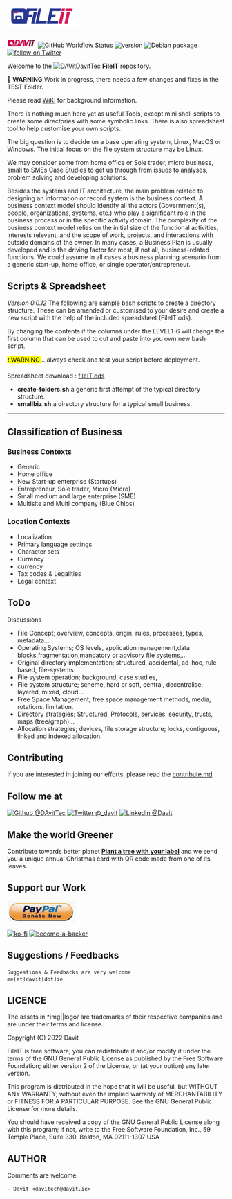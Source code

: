 # <a href="https://github.com/DavitTec/fileit"><img border="0" alt="FileIT" src="lib/img/FileIT.png" height="50"></a>


<a href="https://davit.ie/"><img border="0" alt="DAVIT" src="https://raw.githubusercontent.com/DavitTec/dotfiles/master/img/DAVIT2.png" height="20"></a>
![GitHub Workflow Status](https://img.shields.io/github/workflow/status/davittec/fileme/CI?style=plastic)
![version](https://img.shields.io/badge/version-0.0.12-red?style=plastic)
![Debian package](https://img.shields.io/debian/v/bash/unstable?color=red&label=bash&style=plastic)
<a href="https://twitter.com/intent/follow?screen_name=_davit">
        <img src="https://img.shields.io/twitter/follow/_davit?style=social&logo=twitter"
            alt="follow on Twitter"></a>


Welcome to the  ![DAVit](https://avatars.githubusercontent.com/u/8759293?s=20&u=80214f09c8a6f5a219c40a62af483e694cb6fed8&v=4)DavitTec **FileIT** repository.

**:wrench: WARNING** Work in progress, there needs a few changes and fixes in the TEST Folder.


Please read [WiKi](https://github.com/DavitTec/fileit/wiki) for background information.


There is nothing much here yet as useful Tools, except mini shell scripts to create some directories with some symbolic links. There is also spreadsheet tool to help customise your own scripts.

The big question is to decide on a base operating system, Linux, MacOS or Windows. The initial focus on the file system structure may be Linux.

We may consider some from home office or Sole trader, micro business, small to SMEs [Case Studies](https://github.com/DavitTec/fileit/wiki/Case-Studies) to get us through from issues to analyses, problem solving and developing solutions.

Besides the systems and IT architecture, the main problem related to designing an information or record system is the business context. A business context model should identify all the actors (Government(s), people, organizations, systems, etc.) who play a significant role in the business process or in the specific activity domain. The complexity of the business context model relies on the initial size of the functional activities, interests relevant, and the scope of work, projects, and interactions with outside domains of the owner. In many cases, a Business Plan is usually developed and is the driving factor for most, if not all, business-related functions. We could assume in all cases a business planning scenario from a generic start-up, home office, or single operator/entrepreneur.


## Scripts & Spreadsheet

_Version 0.0.12_
The following are sample bash scripts to create a directory structure.
These can be amended or customised to your desire and create a new script
with the help of the included spreadsheet (FileIT.ods).

By changing the contents if the columns under the LEVEL1-6 will change the first
column that can be used to cut and paste into you own new bash script.

<mark>:exclamation:	WARNING </mark> ..    always check and test your script before deployment.


Spreadsheet download :
[fileIT.ods](https://github.com/DavitTec/FileIT/raw/master/src/fileIT.ods)

* **create-folders.sh** a generic first attempt of the typical directory structure.
* **smallbiz.sh** a directory structure for a typical small business.

---
## Classification of Business

### Business Contexts
* Generic
* Home office
* New Start-up enterprise (Startups)
* Entrepreneur, Sole trader, Micro (Micro)
* Small medium and large enterprise (SME)
* Multisite and Multi company (Blue Chips)

### Location Contexts
* Localization
*   Primary language settings
* Character sets
* Currency
*   currency
*   Tax codes & Legalities
*   Legal context

## ToDo
Discussions

* File Concept; overview, concepts, origin, rules, processes, types, metadata...
* Operating Systems; OS levels, application management,data blocks,fragmentation,mandatory or advisory file systems,...
* Original directory implementation; structured, accidental, ad-hoc, rule based, file-systems
* File system operation; background, case studies,  
* File system structure; scheme, hard or soft, central, decentralise, layered, mixed, cloud...
* Free Space Management; free space management methods, media, rotations, limitation.
* Directory strategies; Structured, Protocols, services, security, trusts, maps (tree/graph)...
* Allocation strategies; devices, file storage structure; locks, contiguous, linked and indexed allocation.


## Contributing


If you are interested in joining our efforts, please read the [contribute.md](contribute.md).


## Follow me at
<a href="https://github.com/DavitTec/"><img alt="Github @DAvitTec" src="https://img.shields.io/static/v1?logo=github&message=Github&color=black&style=flat-square&label=" /></a> <a href="https://twitter.com/_davit/"><img alt="Twitter @_davit" src="https://img.shields.io/static/v1?logo=twitter&message=Twitter&color=black&style=flat-square&label=" /></a> <a href="https://www.linkedin.com/company/davit/about/"><img alt="LinkedIn @Davit" src="https://img.shields.io/static/v1?logo=linkedin&message=LinkedIn&color=black&style=flat-square&label=&link=https://twitter.com/_davit" /></a>


## Make the world Greener
Contribute towards better planet [**Plant a tree with your label**](https://osici.com/) and we send you a unique annual Christmas card with QR code made from one of its leaves.


## Support our Work
<p>
  <a href="https://www.paypal.me/DavitTec" target="_blank">
      <img height="50" alt="Support with Paypal" src="lib/img/paypal-donate.png"/></a>

[![ko-fi](https://ko-fi.com/img/githubbutton_sm.svg)](https://ko-fi.com/DavitTec)
[![become-a-backer](https://opencollective.com/fileit/backers.svg?width=890)](https://opencollective.com/fileit#backers)
</p>

## Suggestions / Feedbacks
```
Suggestions & Feedbacks are very welcome
me[at]davit[dot]ie
```

## LICENCE ##

The assets in *img||logo/ are trademarks of their respective companies and are under their terms and license.


  Copyright (C) 2022 Davit

  FileIT is free software; you can redistribute it and/or modify
  it under the terms of the GNU General Public License as published by
  the Free Software Foundation; either version 2 of the License, or
  (at your option) any later version.

  This program is distributed in the hope that it will be useful,
  but WITHOUT ANY WARRANTY; without even the implied warranty of
  MERCHANTABILITY or FITNESS FOR A PARTICULAR PURPOSE.  See the
  GNU General Public License for more details.

  You should have received a copy of the GNU General Public License
  along with this program; if not, write to the Free Software
  Foundation, Inc., 59 Temple Place, Suite 330, Boston, MA  02111-1307  USA

## AUTHOR ##
Comments are welcome.

	- Davit <davitech@davit.ie>
